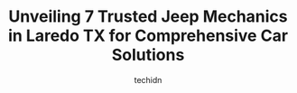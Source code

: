 ---
layout: ampstory
image: https://images.unsplash.com/photo-1637160967973-88751d581827?ixlib=rb-4.0.3&ixid=MnwxMjA3fDB8MHxwaG90by1wYWdlfHx8fGVufDB8fHx8&auto=format&fit=crop&w=640&h=853&q=80
author: techidn
featured: false
description: When it comes to finding reliable automotive experts in Laredo TX, USA, look no further than the 7 best Jeep Mechanic in the area. With their exceptional skills and dedication to providing t
title: Unveiling 7 Trusted Jeep Mechanics in Laredo TX for Comprehensive Car Solutions
cover:
   title: Unveiling 7 Trusted Jeep Mechanics in Laredo TX for Comprehensive Car Solutions
   subtitle: Rickpate
   background: https://images.unsplash.com/photo-1637160967973-88751d581827?ixlib=rb-4.0.3&ixid=MnwxMjA3fDB8MHxwaG90by1wYWdlfHx8fGVufDB8fHx8&auto=format&fit=crop&w=640&h=853&q=80

pages: 
 - layout: thirds
   top: <h1>#1 Jerrys Truck and Auto Service</h1>
   bottom: "<p>Very nice and respectful employee, they have done a great job repaying my Van with a very affordable price $200 lower than the other mechanics.</p>"
   background: https://www.knot35.com/toplist/wp-content/uploads/2023/06/best-jeep-mechanic-1-in-laredo-tx-1685834294.jpeg
   backgroundblur: true
 - layout: thirds
   top: <h1>#2 Oscars Garage</h1>
   bottom: "<p>205 E Saunders St, Laredo, TX 78041, United States</p>"
   background: https://www.knot35.com/toplist/wp-content/uploads/2023/06/best-jeep-mechanic-2-in-laredo-tx-1685834296.jpeg
   cta:
      link: https://www.knot35.com/toplist/unveiling-7-trusted-jeep-mechanics-in-laredo-tx-for-comprehensive-car-solutions/
      text: Unveiling 7 Trusted Jeep Mechanics in Laredo TX for Comprehensive Car Solutions
 - layout: thirds
   top: <h1>#3 Perez Garage Diesel & Auto Machine Shop</h1>
   bottom: "<p>2806 Jaime Zapata Memorial Hwy, Laredo, TX 78043, United States</p>"
   background: https://www.knot35.com/toplist/wp-content/uploads/2023/06/best-jeep-mechanic-3-in-laredo-tx-1685834296.jpeg
   cta:
      link: https://www.knot35.com/toplist/unveiling-7-trusted-jeep-mechanics-in-laredo-tx-for-comprehensive-car-solutions/
      text: Unveiling 7 Trusted Jeep Mechanics in Laredo TX for Comprehensive Car Solutions
 - layout: thirds
   top: <h1>#4 Urieta Auto Repair</h1>
   bottom: "<p>600 S Milmo Ave #5216, Laredo, TX 78043, United States</p>"
   background: https://plus.unsplash.com/premium_photo-1664640458616-3c74f8cb4589?ixlib=rb-4.0.3&ixid=MnwxMjA3fDB8MHxwaG90by1wYWdlfHx8fGVufDB8fHx8&auto=format&fit=crop&w=640&h=853&q=80
   cta:
      link: https://www.knot35.com/toplist/unveiling-7-trusted-jeep-mechanics-in-laredo-tx-for-comprehensive-car-solutions/
      text: Unveiling 7 Trusted Jeep Mechanics in Laredo TX for Comprehensive Car Solutions
 - layout: thirds
   top: <h1>#5 Ricardos Auto Repair Shop</h1>
   bottom: "<p>3102 E Elm St, Laredo, TX 78043, United States</p>"
   background: https://images.unsplash.com/photo-1597773150796-e5c14ebecbf5?ixlib=rb-4.0.3&ixid=MnwxMjA3fDB8MHxwaG90by1wYWdlfHx8fGVufDB8fHx8&auto=format&fit=crop&w=640&h=853&q=80
   cta:
      link: https://www.knot35.com/toplist/unveiling-7-trusted-jeep-mechanics-in-laredo-tx-for-comprehensive-car-solutions/
      text: Unveiling 7 Trusted Jeep Mechanics in Laredo TX for Comprehensive Car Solutions
 - layout: thirds
   top: <h1>#6 Velazity Automotive Repair, LLC</h1>
   bottom: "<p>1711 San Dario Ave, Laredo, TX 78040, United States</p>"
   background: https://images.unsplash.com/photo-1489694553447-4c9339da310d?ixlib=rb-4.0.3&ixid=MnwxMjA3fDB8MHxwaG90by1wYWdlfHx8fGVufDB8fHx8&auto=format&fit=crop&w=640&h=853&q=80
   cta:
      link: https://www.knot35.com/toplist/unveiling-7-trusted-jeep-mechanics-in-laredo-tx-for-comprehensive-car-solutions/
      text: Unveiling 7 Trusted Jeep Mechanics in Laredo TX for Comprehensive Car Solutions
 - layout: thirds
   top: <h1>#7 Hectors Auto Repair</h1>
   bottom: "<p>905 N Meadow Ave, Laredo, TX 78040, United States</p>"
   background: https://images.unsplash.com/photo-1536745287225-21d689278fd1?ixlib=rb-4.0.3&ixid=MnwxMjA3fDB8MHxwaG90by1wYWdlfHx8fGVufDB8fHx8&auto=format&fit=crop&w=640&h=853&q=80
   cta:
      link: https://www.knot35.com/toplist/unveiling-7-trusted-jeep-mechanics-in-laredo-tx-for-comprehensive-car-solutions/
      text: Unveiling 7 Trusted Jeep Mechanics in Laredo TX for Comprehensive Car Solutions
 - layout: thirds
   middle: Continue reading...
   background: https://images.unsplash.com/photo-1510906594845-bc082582c8cc?ixlib=rb-4.0.3&ixid=MnwxMjA3fDB8MHxwaG90by1wYWdlfHx8fGVufDB8fHx8&auto=format&fit=crop&w=640&h=853&q=80
   cta:
      link: https://www.knot35.com/toplist/unveiling-7-trusted-jeep-mechanics-in-laredo-tx-for-comprehensive-car-solutions/
      text: Unveiling 7 Trusted Jeep Mechanics in Laredo TX for Comprehensive Car Solutions
      
---